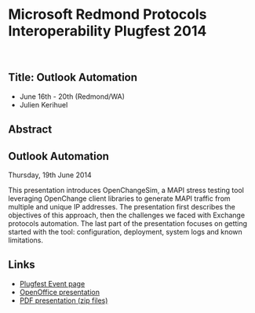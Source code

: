 # Microsoft Redmond Protocols Interoperability Plugfest 2014 #

<p>&nbsp;</p>

## Title: Outlook Automation ##

- June 16th - 20th (Redmond/WA)
- Julien Kerihuel

## Abstract ##

<div class="news">
  <h2>Outlook Automation</h2>
  <div class="date">Thursday, 19th June 2014</div>

<img border="0" style="border: 0pt none; margin: -5px 5px 5px; float: left;" alt=""
src="/images/conferences/plugfest-june-2014.png" />

This presentation introduces OpenChangeSim, a MAPI stress testing tool
leveraging OpenChange client libraries to generate MAPI traffic from
multiple and unique IP addresses. The presentation first describes the
objectives of this approach, then the challenges we faced with
Exchange protocols automation. The last part of the presentation
focuses on getting started with the tool: configuration, deployment,
system logs and known limitations.

</div>



## Links ##

- [Plugfest Event page](http://channel9.msdn.com/Events/Open-Specifications-Plugfests/Redmond-Interoperability-Protocols-Plugfest-2014)
- [OpenOffice presentation](/files/OutlookAutomationPlugfestJune2014.odp)
- [PDF presentation (zip files)](https://connect.microsoft.com/site216/Downloads/DownloadDetails.aspx?DownloadID=53701)